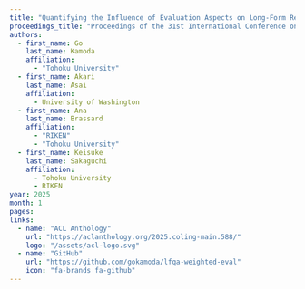 ```yaml
---
title: "Quantifying the Influence of Evaluation Aspects on Long-Form Response Assessment"
proceedings_title: "Proceedings of the 31st International Conference on Computational Linguistics (COLING 2025)"
authors:
  - first_name: Go
    last_name: Kamoda
    affiliation:
      - "Tohoku University"
  - first_name: Akari
    last_name: Asai
    affiliation:
      - University of Washington
  - first_name: Ana
    last_name: Brassard
    affiliation:
      - "RIKEN"
      - "Tohoku University"
  - first_name: Keisuke
    last_name: Sakaguchi
    affiliation:
      - Tohoku University
      - RIKEN
year: 2025
month: 1
pages: 
links:
  - name: "ACL Anthology"
    url: "https://aclanthology.org/2025.coling-main.588/"
    logo: "/assets/acl-logo.svg"
  - name: "GitHub"
    url: "https://github.com/gokamoda/lfqa-weighted-eval"
    icon: "fa-brands fa-github"
---
```

